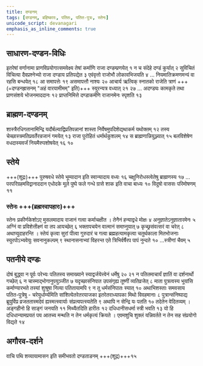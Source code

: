 ```yaml
---    
title: दण्डनम्
tags: [दण्डनम्, बहिष्कारः, पतितः, पतित-पुत्रः, स्तेनः]
unicode_script: devanagari  
emphasis_as_inline_comments: true  
--- 
```


## साधारण-दण्डन-विधिः
इतरेषां वर्णानामा प्राणविप्रयोगात्समवेक्ष्य तेषां कर्माणि राजा दण्डम्प्रणयेत् १  न च संदेहे दण्डं कुर्यात् २ सुविचितं विचित्या दैवप्रश्नेभ्यो राजा दण्डाय प्रतिपद्येत ३ एवंवृत्तो राजोभौ लोकावभिजयति ४ … नियमातिक्रमणमन्यं वा रहसि बन्धयेत् १८ आ समापत्तेः १९ असमापत्तौ नाश्यः २० आचार्य ऋत्विक् स्नातको राजेति त्राणं +++(=दण्डनह्रासनम् "अहं वारयामीमम्" इति)+++ स्युरन्यत्र वध्यात् २१ २७ … अदण्ड्यः कामकृते तथा प्राणसंशये भोजनमाददानः १२ प्राप्तनिमित्ते दण्डाकर्मणि राजानमेनः स्पृशति १३

## ब्राह्मण-दण्डनम्
शास्त्रैरधिगतानामिन्द्रि यदौर्बल्याद्विप्रतिपन्नानां शास्ता निर्वेषमुपदिशेद्यथाकर्म यथोक्तम् १२ तस्य चेच्छास्त्रमतिप्रवर्तेरन्रजानं गमयेत् १३ राजा पुरोहितं धर्मार्थकुशलम् १४ स ब्राह्मणान्नियुञ्ज्यात् १५ बलविशेषेण वधदास्यवर्जं नियमैरुपशोषयेत् १६ १०

## स्तेये
+++(शूद्रः)+++ पुरुषवधे स्तेये भूम्यादान इति स्वान्यादाय वध्यः १६ चक्षुनिरोधस्त्वेतेषु ब्राह्मणस्य १७ … परपरिग्रहमविद्वानाददान एधोदके मूले पुष्पे फले गन्धे ग्रासे शाक इति वाचा बाध्यः १० विदुषो वाससः परिमोषणम् ११ 

### स्तेनः +++(ब्रह्मस्वापहारः)+++
स्तेनः प्रकीर्णकेशोऽए मुसलमादाय राजानं गत्वा कर्माचक्षीत । तेनैनं हन्याद्वधे मोक्षः ४ अनुज्ञातेऽनुज्ञातारमेनः ५ अग्निं वा प्रविशेत्तीक्ष्णं वा तप आयच्छेत् ६ भक्तापचयेन वात्मानं समाप्नुयात् ७ कृच्छ्रसंवत्सरं वा चरेत् ८ अथाप्युदाहरन्ति । स्तेयं कृत्वा सुरां पीत्वा गुरुदारं च गत्वा ब्रह्महत्यामकृत्वा चतुर्थकाला मितभोजनाः स्युरपोऽभ्यवेयुः सवनानुकल्पम् ९ स्थानासनाभ्यां विहरन्त एते त्रिभिर्वर्षैरप पापं नुन्दते १० …स्त्रीणां चैवम् ५

## पतनीये दण्डः
दोषं बुद्ध्वा न पूर्वः परेभ्यः पतितस्य समाख्याने स्याद्वर्जयेत्त्वेनं धर्मेषु २० २१ 
न पतितमाचार्यं ज्ञातिं वा दर्शनार्थो गच्छेत् ६ न चास्माद्भोगानुपयुञ्जीत ७ यदृच्छासंनिपात उपसंगृह्य तूष्णीं व्यतिव्रजेत् ८  माता पुत्रत्वस्य भूयांसि कर्माण्यारभते तस्यां शुश्रूषा नित्या पतितायामपि ९ न तु धर्मसंनिपातः स्यात् १० अथाभिशस्ताः समवसाय पतित-पुत्रेषु - चरेयुर्धार्म्यमिति सांशित्येतरेतरयाजका इतरेतराध्यापका मिथो विवहमानाः ८ पुत्रान्संनिष्पाद्य ब्रूयुर्विप्र व्रजततास्मदेवं ह्यस्मत्स्वार्याः संप्रत्यपत्स्यतेति ९ अथापि न सेन्द्रि यः पतति १० तदेतेन वेदितव्यम् । अङ्गहीनो हि साङ्गं जनयति ११ मिथ्यैतदिति हारीतः १२ दधिधानीसधर्मा स्त्री भवति १३ यो हि दधिधान्यामप्रयतं पय आतच्य मन्थति न तेन धर्मकृत्यं क्रियते । एवमशुचि शुक्लं यन्निवर्तते न तेन सह संप्रयोगो विद्यते १४

## अगौरव-दर्शने
वाचि पथि शय्यायामासन इति समीभवतो दण्डताडनम् +++(शूद्र)+++१५ 
